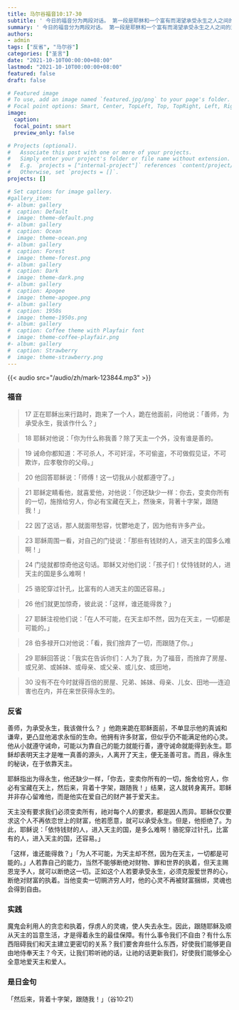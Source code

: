 ```yaml
---
title: 马尔谷福音10:17-30
subtitle: ' 今日的福音分为两段对话。 第一段是耶稣和一个富有而渴望承受永生之人之间的对话，第二段是耶稣和门徒们之间的对话。 两段对话共有一个主题：跟随耶稣，成为门徒，承受永生。 这个富人显然是一个愿意寻求灵修生命且度圣善生活的人，连耶稣也喜爱他；但是当耶稣为他启示生命之道，提到变卖一切来跟随祂，好能获得圆满的生命时，他却沮丧、忧伤地走了。 不可否认，物质财富一定是很多人迈向天国的羁绊；然而千百年来，无数富人甘心舍弃了现世的荣华富贵，无怨无悔地追随了基督，因为他们坚信永生才是最宝贵的。 此刻阻挡我全心跟随基督的是什么呢？'
summary: ' 今日的福音分为两段对话。 第一段是耶稣和一个富有而渴望承受永生之人之间的对话，第二段是耶稣和门徒们之间的对话。 两段对话共有一个主题：跟随耶稣，成为门徒，承受永生。 这个富人显然是一个愿意寻求灵修生命且度圣善生活的人，连耶稣也喜爱他；但是当耶稣为他启示生命之道，提到变卖一切来跟随祂，好能获得圆满的生命时，他却沮丧、忧伤地走了。 不可否认，物质财富一定是很多人迈向天国的羁绊；然而千百年来，无数富人甘心舍弃了现世的荣华富贵，无怨无悔地追随了基督，因为他们坚信永生才是最宝贵的。 此刻阻挡我全心跟随基督的是什么呢？'
authors:
- admin
tags: ["反省", "马尔谷"]
categories: ["圣言"]
date: "2021-10-10T00:00:00+08:00"
lastmod: "2021-10-10T00:00:00+08:00"
featured: false
draft: false

# Featured image
# To use, add an image named `featured.jpg/png` to your page's folder.
# Focal point options: Smart, Center, TopLeft, Top, TopRight, Left, Right, BottomLeft, Bottom, BottomRight
image:
  caption:
  focal_point: smart
  preview_only: false

# Projects (optional).
#   Associate this post with one or more of your projects.
#   Simply enter your project's folder or file name without extension.
#   E.g. `projects = ["internal-project"]` references `content/project/deep-learning/index.md`.
#   Otherwise, set `projects = []`.
projects: []

# Set captions for image gallery.
#gallery_item:
#- album: gallery
#  caption: Default
#  image: theme-default.png
#- album: gallery
#  caption: Ocean
#  image: theme-ocean.png
#- album: gallery
#  caption: Forest
#  image: theme-forest.png
#- album: gallery
#  caption: Dark
#  image: theme-dark.png
#- album: gallery
#  caption: Apogee
#  image: theme-apogee.png
#- album: gallery
#  caption: 1950s
#  image: theme-1950s.png
#- album: gallery
#  caption: Coffee theme with Playfair font
#  image: theme-coffee-playfair.png
#- album: gallery
#  caption: Strawberry
#  image: theme-strawberry.png
---
```


{{< audio src="/audio/zh/mark-123844.mp3" >}}

### 福音
> 17 正在耶稣出来行路时，跑来了一个人，跪在他面前，问他说：「善师，为承受永生，我该作什么？」

> 18 耶稣对他说：「你为什么称我善？除了天主一个外，没有谁是善的。

> 19 诫命你都知道：不可杀人，不可奸淫，不可偷盗，不可做假见证，不可欺诈，应孝敬你的父母。」

> 20 他回答耶稣说：「师傅！这一切我从小就都遵守了。」

> 21 耶稣定睛看他，就喜爱他，对他说：「你还缺少一样：你去，变卖你所有的一切，施捨给穷人，你必有宝藏在天上，然後来，背著十字架，跟随我！」

> 22 因了这话，那人就面带愁容，忧鬱地走了，因为他有许多产业。

> 23 耶稣周围一看，对自己的门徒说：「那些有钱财的人，进天主的国多么难啊！」

> 24 门徒就都惊奇他这句话。耶稣又对他们说：「孩子们！仗恃钱财的人，进天主的国是多么难啊！

> 25 骆驼穿过针孔，比富有的人进天主的国还容易。」

> 26 他们就更加惊奇，彼此说：「这样，谁还能得救？」

> 27 耶稣注视他们说：「在人不可能，在天主却不然，因为在天主，一切都是可能的。」

> 28 伯多禄开口对他说：「看，我们捨弃了一切，而跟随了你。」

> 29 耶稣回答说：「我实在告诉你们：人为了我，为了福音，而捨弃了房屋、或兄弟、或姊妹、或母亲、或父亲、或儿女、或田地，

> 30 没有不在今时就得百倍的房屋、兄弟、姊妹、母亲、儿女、田地──连迫害也在内，并在来世获得永生的。

### 反省
善师，为承受永生，我该做什么？ 」他跑来跪在耶稣面前，不单显示他的真诚和谦卑，更凸显他渴求永恒的生命。他拥有许多财富，但似乎仍不能满足他的心灵。他从小就遵守诫命，可能以为靠自己的能力就能行善，遵守诫命就能得到永生。耶稣却表明天主才是唯一真善的源头，人离开了天主，便无圣善可言。而且，得永生的秘诀，在于依靠天主。

耶稣指出为得永生，他还缺少一样，「你去，变卖你所有的一切，施舍给穷人，你必有宝藏在天上，然后来，背着十字架，跟随我！」结果，这人就转身离开。耶稣并非存心留难他，而是他实在爱自己的财产甚于爱天主。

天主没有要求我们必须变卖所有，祂对每个人的要求，都是因人而异。耶稣仅仅要求这个人不再依恋世上的财富，他若愿意，就可以承受永生。但是，他拒绝了。为此，耶稣说：「依恃钱财的人，进入天主的国，是多么难啊！骆驼穿过针孔，比富有的人，进入天主的国，还容易。」

「这样，谁还能得救？」「为人不可能，为天主却不然，因为在天主，一切都是可能的。」人若靠自己的能力，当然不能够断绝对财物、罪和世界的执着，但天主赐恩宠予人，就可以断绝这一切。正如这个人若要承受永生，必须克服爱世界的心，断绝对财富的执着。当他变卖一切赒济穷人时，他的心灵不再被财富捆绑，灵魂也会得到自由。

### 实践
魔鬼会利用人的贪恋和执着，俘虏人的灵魂，使人失去永生。因此，跟随耶稣及顺从天主的旨意生活，才是得着永生的最佳保障。有什么事令我们不自由？有什么东西阻碍我们和天主建立更密切的关系？我们要舍弃些什么东西，好使我们能够更自由地侍奉天主？今天，让我们聆听祂的话，让祂的话更新我们，好使我们能够全心全意地爱天主和爱人。

### 是日金句
「然后来，背着十字架，跟随我！」（谷10:21）
